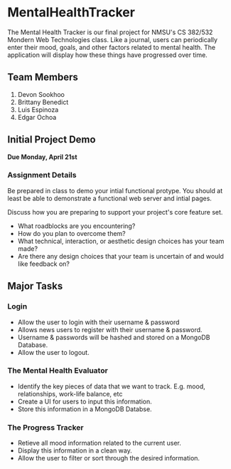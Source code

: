 # MentalHealthTracker
The Mental Health Tracker is our final project for NMSU's CS 382/532 Mondern Web Technologies class. Like a journal, users can periodically enter their mood, goals, and other factors related to mental health. The application will display how these things have progressed over time.

## Team Members
1. Devon Sookhoo
2. Brittany Benedict
3. Luis Espinoza
4. Edgar Ochoa

## Initial Project Demo
**Due Monday, April 21st**

### Assignment Details
Be prepared in class to demo your intial functional protype. You should at least be able to demonstrate a functional web server and intial pages. 

Discuss how you are preparing to support your project's core feature set.
- What roadblocks are you encountering?
- How do you plan to overcome them?
- What technical, interaction, or aesthetic design choices has your team made?
- Are there any design choices that your team is uncertain of and would like feedback on?

## Major Tasks

### Login
- Allow the user to login with their username & password
- Allows news users to register with their username & password.
- Username & passwords will be hashed and stored on a MongoDB Database.
- Allow the user to logout.

### The Mental Health Evaluator
- Identify the key pieces of data that we want to track. E.g. mood, relationships, work-life balance, etc
- Create a UI for users to input this information.
- Store this information in a MongoDB Databse.

### The Progress Tracker
- Retieve all mood information related to the current user.
- Display this information in a clean way.
- Allow the user to filter or sort through the desired information.
